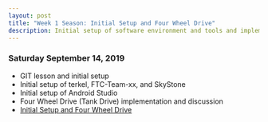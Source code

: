 ```yaml
---
layout: post
title: "Week 1 Season: Initial Setup and Four Wheel Drive"
description: Initial setup of software environment and tools and implementation of Four Wheel Drive software
---
```



### Saturday September 14, 2019
* GIT lesson and initial setup
* Initial setup of terkel, FTC-Team-xx, and SkyStone 
* Initial setup of Android Studio
* Four Wheel Drive (Tank Drive) implementation and discussion
* [Initial Setup and Four Wheel Drive](https://github.com/java-rnrr/software/wiki/Four-Wheel-Drive)
